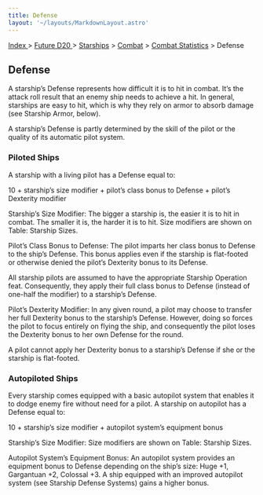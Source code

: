 ```yaml
---
title: Defense
layout: '~/layouts/MarkdownLayout.astro'
---
```


[ Index ](/) > [ Future D20 ](/future.d20.srd) > [Starships](/future.d20.srd/starships) > [Combat](/future.d20.srd/starships/combat) > [Combat Statistics](/future.d20.srd/starships/combat/combat) > Defense

## Defense

A starship’s Defense represents how difficult it is to hit in combat. It’s the
attack roll result that an enemy ship needs to achieve a hit. In general,
starships are easy to hit, which is why they rely on armor to absorb damage
(see Starship Armor, below).

A starship’s Defense is partly determined by the skill of the pilot or the
quality of its automatic pilot system.

### Piloted Ships

A starship with a living pilot has a Defense equal to:

10 + starship’s size modifier + pilot’s class bonus to Defense + pilot’s
Dexterity modifier

Starship’s Size Modifier: The bigger a starship is, the easier it is to hit in
combat. The smaller it is, the harder it is to hit. Size modifiers are shown
on Table: Starship Sizes.

Pilot’s Class Bonus to Defense: The pilot imparts her class bonus to Defense
to the ship’s Defense. This bonus applies even if the starship is flat-footed
or otherwise denied the pilot’s Dexterity bonus to its Defense.

All starship pilots are assumed to have the appropriate Starship Operation
feat. Consequently, they apply their full class bonus to Defense (instead of
one-half the modifier) to a starship’s Defense.

Pilot’s Dexterity Modifier: In any given round, a pilot may choose to transfer
her full Dexterity bonus to the starship’s Defense. However, doing so forces
the pilot to focus entirely on flying the ship, and consequently the pilot
loses the Dexterity bonus to her own Defense for the round.

A pilot cannot apply her Dexterity bonus to a starship’s Defense if she or the
starship is flat-footed.

### Autopiloted Ships

Every starship comes equipped with a basic autopilot system that enables it to
dodge enemy fire without need for a pilot. A starship on autopilot has a
Defense equal to:

10 + starship’s size modifier + autopilot system’s equipment bonus

Starship’s Size Modifier: Size modifiers are shown on Table: Starship Sizes.

Autopilot System’s Equipment Bonus: An autopilot system provides an equipment
bonus to Defense depending on the ship’s size: Huge +1, Gargantuan +2,
Colossal +3. A ship equipped with an improved autopilot system (see Starship
Defense Systems) gains a higher bonus.

